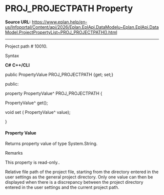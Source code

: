 # PROJ_PROJECTPATH Property

**Source URL:** https://www.eplan.help/en-us/Infoportal/Content/api/2026/Eplan.EplApi.DataModelu~Eplan.EplApi.DataModel.ProjectPropertyList~PROJ_PROJECTPATH().html

---

Project path # 10010.

Syntax

**C#**
**C++/CLI**


public PropertyValue PROJ_PROJECTPATH {get; set;}

public:

property PropertyValue^ PROJ_PROJECTPATH {

   PropertyValue^ get();

   void set (    PropertyValue^ value);

}


#### Property Value

Returns property value of type System.String.

Remarks

This property is read-only..

Relative file path of the project file, starting from the directory entered in the user settings as the general project directory. Only one value can then be displayed when there is a discrepancy between the project directory entered in the user settings and the current project path.
